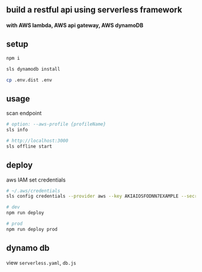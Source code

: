 ## build a restful api using serverless framework
#### with AWS lambda, AWS api gateway, AWS dynamoDB

## setup
```bash
npm i
```

```bash
sls dynamodb install
```

```bash
cp .env.dist .env
```

## usage
scan endpoint
```bash
# option: --aws-profile {profileName}
sls info
```

```bash
# http://localhost:3000
sls offline start
```

## deploy
aws IAM set credentials
```bash
# ~/.aws/credentials
sls config credentials --provider aws --key AKIAIOSFODNN7EXAMPLE --secret wJalrXUtnFEMI/K7MDENG/bPxRfiCYEXAMPLEKEY
```

```bash
# dev
npm run deploy

# prod
npm run deploy prod
```

## dynamo db
view `serverless.yaml`, `db.js`

